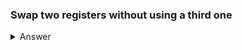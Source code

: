 ### Swap two registers without using a third one

<details><summary>Answer</summary>

We use `xor` as an example.

```
    # swap x1 and x2
    xor     x1, x1, x2
    xor     x2, x1, x2  # now x2 is the original x1 
    xor     x1, x1, x2  # now x1 is the original x2
```
</details>

